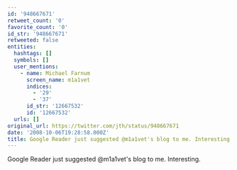 ```yaml
---
id: '948667671'
retweet_count: '0'
favorite_count: '0'
id_str: '948667671'
retweeted: false
entities:
  hashtags: []
  symbols: []
  user_mentions:
    - name: Michael Farnum
      screen_name: m1a1vet
      indices:
        - '29'
        - '37'
      id_str: '12667532'
      id: '12667532'
  urls: []
original_url: https://twitter.com/jth/status/948667671
date: '2008-10-06T19:28:58.000Z'
title: Google Reader just suggested @m1a1vet's blog to me. Interesting.
---
```


Google Reader just suggested @m1a1vet's blog to me. Interesting.